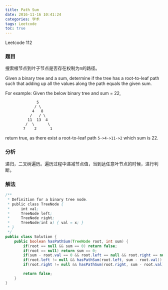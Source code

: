```yaml
---
title: Path Sum
date: 2016-11-16 10:41:24
categories: 学术
tags: Leetcode
toc: true
---
```


Leetcode 112

### 题目

搜索根节点到叶子节点是否存在权制为n的路径。

Given a binary tree and a sum, determine if the tree has a root-to-leaf path such that adding up all the values along the path equals the given sum.

For example:
Given the below binary tree and sum = 22,

```
              5
             / \
            4   8
           /   / \
          11  13  4
         /  \      \
        7    2      1
```

return true, as there exist a root-to-leaf path `5->4->11->2` which sum is 22.

### 分析

递归，二叉树遍历。遍历过程中递减节点值，当到达任意叶节点的时候，进行判断。

### 解法

```java
/**
 * Definition for a binary tree node.
 * public class TreeNode {
 *     int val;
 *     TreeNode left;
 *     TreeNode right;
 *     TreeNode(int x) { val = x; }
 * }
 */
public class Solution {
    public boolean hasPathSum(TreeNode root, int sum) {
        if(root == null && sum == 0) return false;
        if(root == null) return sum == 0;
        if(sum - root.val == 0 && root.left == null && root.right == null) return true;
        if(root.left != null && hasPathSum(root.left, sum - root.val)) return true;
        if(root.right != null && hasPathSum(root.right, sum - root.val)) return true;

        return false;
    }
}
```
